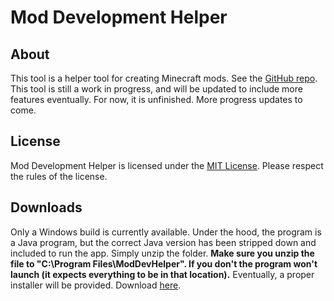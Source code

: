 # Mod Development Helper  
## About  
This tool is a helper tool for creating Minecraft mods. See the [GitHub repo](https://github.com/RobotLeopard86/ModDevHelper).  This tool is still a work in progress, and will be updated to include more features eventually. For now, it is unfinished. More progress updates to come.  
## License  
Mod Development Helper is licensed under the [MIT License](https://choosealicense.com/licenses/mit). Please respect the rules of the license.  
## Downloads
Only a Windows build is currently available. Under the hood, the program is a Java program, but the correct Java version has been stripped down and included to run the app. Simply unzip the folder. **Make sure you unzip the file to "C:\Program Files\ModDevHelper". If you don't the program won't launch (it expects everything to be in that location).** Eventually, a proper installer will be provided. Download [here](https://raw.githubusercontent.com/RobotLeopard86/ModDevHelper/gh-pages/mdh_alpha1.zip).
